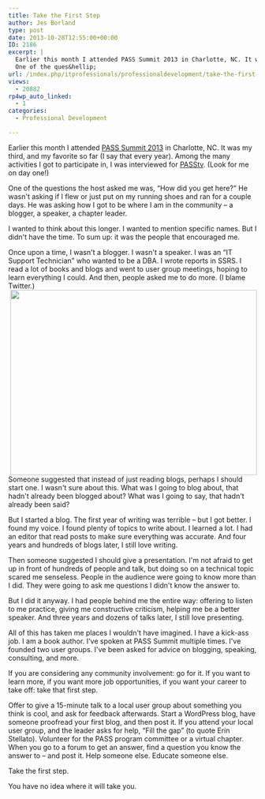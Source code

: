 ```yaml
---
title: Take the First Step
author: Jes Borland
type: post
date: 2013-10-28T12:55:00+00:00
ID: 2186
excerpt: |
  Earlier this month I attended PASS Summit 2013 in Charlotte, NC. It was my third, and my favorite so far (I say that every year). Among the many activities I got to participate in, I was interviewed for PASStv. (Look for me on day one!)
  One of the ques&hellip;
url: /index.php/itprofessionals/professionaldevelopment/take-the-first-step/
views:
  - 20882
rp4wp_auto_linked:
  - 1
categories:
  - Professional Development

---
```

Earlier this month I attended [PASS Summit 2013][1] in Charlotte, NC. It was my third, and my favorite so far (I say that every year). Among the many activities I got to participate in, I was interviewed for [PASStv][2]. (Look for me on day one!)

One of the questions the host asked me was, “How did you get here?” He wasn't asking if I flew or just put on my running shoes and ran for a couple days. He was asking how I got to be where I am in the community – a blogger, a speaker, a chapter leader.

I wanted to think about this longer. I wanted to mention specific names. But I didn't have the time. To sum up: it was the people that encouraged me.

Once upon a time, I wasn't a blogger. I wasn't a speaker. I was an “IT Support Technician” who wanted to be a DBA. I wrote reports in SSRS. I read a lot of books and blogs and went to user group meetings, hoping to learn everything I could. And then, people asked me to do more. (I blame Twitter.) <img style="float: right;" src="/wp-content/uploads/users/grrlgeek/caution steep steps.jpg?mtime=1382901504" alt="" width="500" height="375" />

Someone suggested that instead of just reading blogs, perhaps I should start one. I wasn't sure about this. What was I going to blog about, that hadn't already been blogged about? What was I going to say, that hadn't already been said?

But I started a blog. The first year of writing was terrible – but I got better. I found my voice. I found plenty of topics to write about. I learned a lot. I had an editor that read posts to make sure everything was accurate. And four years and hundreds of blogs later, I still love writing.

Then someone suggested I should give a presentation. I'm not afraid to get up in front of hundreds of people and talk, but doing so on a technical topic scared me senseless. People in the audience were going to know more than I did. They were going to ask me questions I didn't know the answer to.

But I did it anyway. I had people behind me the entire way: offering to listen to me practice, giving me constructive criticism, helping me be a better speaker. And three years and dozens of talks later, I still love presenting.

All of this has taken me places I wouldn't have imagined. I have a kick-ass job. I am a book author. I've spoken at PASS Summit multiple times. I've founded two user groups. I've been asked for advice on blogging, speaking, consulting, and more.

If you are considering any community involvement: go for it. If you want to learn more, if you want more job opportunities, if you want your career to take off: take that first step.

Offer to give a 15-minute talk to a local user group about something you think is cool, and ask for feedback afterwards. Start a WordPress blog, have someone proofread your first blog, and then post it. If you attend your local user group, and the leader asks for help, “Fill the gap” (to quote Erin Stellato). Volunteer for the PASS program committee or a virtual chapter. When you go to a forum to get an answer, find a question you know the answer to – and post it. Help someone else. Educate someone else.

Take the first step.

You have no idea where it will take you.

 [1]: http://www.sqlpass.org/summit/2013
 [2]: http://www.sqlpass.org/summit/2013/PASStv.aspx